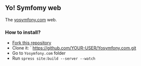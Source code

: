 ## Yo! Symfomy web

The [yosymfony.com](http://yosymfony.com) web.

### How to install?

* [Fork this repository](https://github.com/yosymfony/Yosymfony.com/fork)
* Clone it: ` https://github.com/YOUR-USER/Yosymfony.com.git
* Go to `Yosymfony.com` folder
* Run `spress site:build --server --watch`
